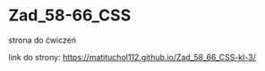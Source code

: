 # Zad_58-66_CSS
strona do ćwiczeń

link do strony: https://matituchol112.github.io/Zad_58_66_CSS-kl-3/
